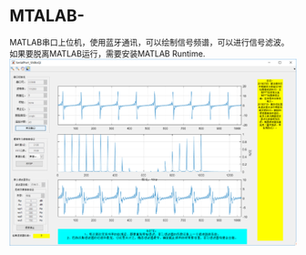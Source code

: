 # MTALAB-
MATLAB串口上位机，使用蓝牙通讯，可以绘制信号频谱，可以进行信号滤波。如果要脱离MATLAB运行，需要安装MATLAB Runtime.
![image](https://github.com/1770953561/MTALAB-/blob/master/serialport.png)

